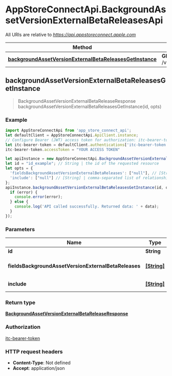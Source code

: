 # AppStoreConnectApi.BackgroundAssetVersionExternalBetaReleasesApi

All URIs are relative to *https://api.appstoreconnect.apple.com*

Method | HTTP request | Description
------------- | ------------- | -------------
[**backgroundAssetVersionExternalBetaReleasesGetInstance**](BackgroundAssetVersionExternalBetaReleasesApi.md#backgroundAssetVersionExternalBetaReleasesGetInstance) | **GET** /v1/backgroundAssetVersionExternalBetaReleases/{id} | 



## backgroundAssetVersionExternalBetaReleasesGetInstance

> BackgroundAssetVersionExternalBetaReleaseResponse backgroundAssetVersionExternalBetaReleasesGetInstance(id, opts)



### Example

```javascript
import AppStoreConnectApi from 'app_store_connect_api';
let defaultClient = AppStoreConnectApi.ApiClient.instance;
// Configure Bearer (JWT) access token for authorization: itc-bearer-token
let itc-bearer-token = defaultClient.authentications['itc-bearer-token'];
itc-bearer-token.accessToken = "YOUR ACCESS TOKEN"

let apiInstance = new AppStoreConnectApi.BackgroundAssetVersionExternalBetaReleasesApi();
let id = "id_example"; // String | the id of the requested resource
let opts = {
  'fieldsBackgroundAssetVersionExternalBetaReleases': ["null"], // [String] | the fields to include for returned resources of type backgroundAssetVersionExternalBetaReleases
  'include': ["null"] // [String] | comma-separated list of relationships to include
};
apiInstance.backgroundAssetVersionExternalBetaReleasesGetInstance(id, opts, (error, data, response) => {
  if (error) {
    console.error(error);
  } else {
    console.log('API called successfully. Returned data: ' + data);
  }
});
```

### Parameters


Name | Type | Description  | Notes
------------- | ------------- | ------------- | -------------
 **id** | **String**| the id of the requested resource | 
 **fieldsBackgroundAssetVersionExternalBetaReleases** | [**[String]**](String.md)| the fields to include for returned resources of type backgroundAssetVersionExternalBetaReleases | [optional] 
 **include** | [**[String]**](String.md)| comma-separated list of relationships to include | [optional] 

### Return type

[**BackgroundAssetVersionExternalBetaReleaseResponse**](BackgroundAssetVersionExternalBetaReleaseResponse.md)

### Authorization

[itc-bearer-token](../README.md#itc-bearer-token)

### HTTP request headers

- **Content-Type**: Not defined
- **Accept**: application/json

